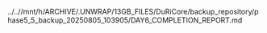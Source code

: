 ../..//mnt/h/ARCHIVE/.UNWRAP/13GB_FILES/DuRiCore/backup_repository/phase5_5_backup_20250805_103905/DAY6_COMPLETION_REPORT.md